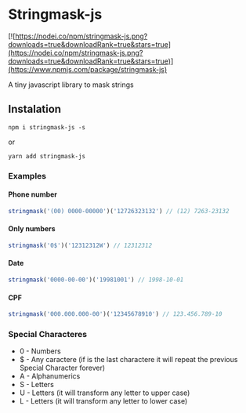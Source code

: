 # Stringmask-js

[![https://nodei.co/npm/stringmask-js.png?downloads=true&downloadRank=true&stars=true](https://nodei.co/npm/stringmask-js.png?downloads=true&downloadRank=true&stars=true)](https://www.npmjs.com/package/stringmask-js)

A tiny javascript library to mask strings

## Instalation

```
npm i stringmask-js -s
```

or

```
yarn add stringmask-js
```

### Examples

#### Phone number

```js
stringmask('(00) 0000-00000')('12726323132') // (12) 7263-23132
```

#### Only numbers

```js
stringmask('0$')('12312312W') // 12312312
```

#### Date

```js
stringmask('0000-00-00')('19981001') // 1998-10-01
```

#### CPF

```js
stringmask('000.000.000-00')('12345678910') // 123.456.789-10
```

### Special Characteres

- 0 - Numbers
- $ - Any caractere (if is the last charactere it will repeat the previous Special Character forever)
- A - Alphanumerics
- S - Letters
- U - Letters (it will transform any letter to upper case)
- L - Letters (it will transform any letter to lower case)
